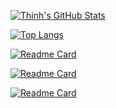 [![Thinh's GitHub Stats](https://github-readme-stats.vercel.app/api?username=lethinh73&show_icons=true)](https://github.com/lethinh73)

[![Top Langs](https://github-readme-stats.vercel.app/api/top-langs/?username=lethinh73)](https://github.com/lethinh73)

[![Readme Card](https://github-readme-stats.vercel.app/api/pin/?username=lethinh73&repo=unit_converter)](https://github.com/lethinh73/unit_converter)

[![Readme Card](https://github-readme-stats.vercel.app/api/pin/?username=lethinh73&repo=todo-app)](https://github.com/lethinh73/todo-app)

[![Readme Card](https://github-readme-stats.vercel.app/api/pin/?username=lethinh73&repo=grab-easy)](https://github.com/lethinh73/grab-easy)
